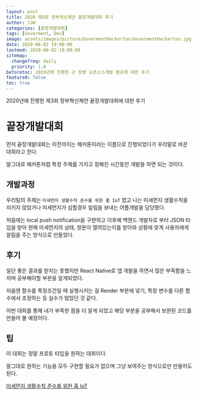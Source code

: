 ```yaml
---
layout: post
title: 2020 제3회 정부혁신제안 끝장개발대회 후기
author: JJW
categories: [끝장개발대회]
tags: [Goverment, Dev]
image: assets/images/picture/GovermentHackerton/GovermentHackerton.jpg
date: 2020-08-02 19:00:00
lastmod: 2020-08-02 19:00:00
sitemap:
  changefreq: daily
  priority: 1.0
beforetoc: 2019년에 진행한 군 장병 오픈소스개발 캠프에 대한 후기
featured: false
toc: true
---
```


2020년에 진행한 제3회 정부혁신제안 끝장개발대회에 대한 후기

# 끝장개발대회

먼저 끝장개발대회는 이전까지는 해커톤이라는 이름으로 진행되었다가 우리말로 바꾼 대회라고 한다.

말그대로 해커톤처럼 특정 주제를 가지고 정해진 시간동안 개발을 하면 되는 것이다.

## 개발과정

우리팀의 주제는 `미세먼지 생활수칙 준수를 위한 홈 IoT` 였고 나는 미세먼지 생활수칙을 지키지 않았거나 미세먼지가 심할경우 알림을 보내는 어플개발을 담당했다.

처음에는 local push notification을 구현하고 이후에 백엔드 개발자로 부터 JSON 타입을 받아 현재 미세먼지의 상태, 창문이 열려있는지를 받아와 상황에 맞게 사용자에게 알림을 주는 방식으로 만들었다.

## 후기

일단 좋은 결과를 받지는 못했지만 React Native로 앱 개발을 하면서 많은 부족함을 느끼며 공부해야할 부분을 알게되었다.

처음엔 함수를 특정조건일 때 실행시키는 걸 Render 부분에 넣기, 특정 변수를 다른 함수에서 조정하는 등 실수가 많았던 것 같다.

이번 대회를 통해 내가 부족한 점을 더 알게 되었고 해당 부분을 공부해서 보완된 코드를 만들어 볼 예정이다.

## 팁

이 대회는 정말 프로토 타입을 원하는 대회이다.

말그대로 원하는 기능을 모두 구현할 필요가 없으며 그냥 보여주는 방식으로만 만들어도 된다.

[미세먼지 생활수칙 준수를 위한 홈 IoT](https://github.com/azzyjk/GovermentHackerton)
